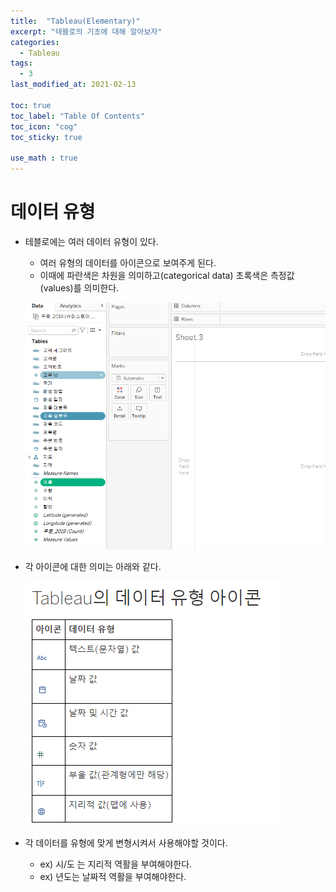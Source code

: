 ```yaml
---
title:  "Tableau(Elementary)"
excerpt: "테블로의 기초에 대해 알아보자"
categories:
  - Tableau
tags:
  - 3
last_modified_at: 2021-02-13

toc: true
toc_label: "Table Of Contents"
toc_icon: "cog"
toc_sticky: true

use_math : true
---
```


# 데이터 유형

- 테블로에는 여러 데이터 유형이 있다.

  - 여러 유형의 데이터를 아이콘으로 보여주게 된다.
  - 이때에 파란색은 차원을 의미하고(categorical data) 초록색은 측정값(values)를 의미한다.

  ![png](/assets/images/Tableau/0_2.PNG)

- 각 아이콘에 대한 의미는 아래와 같다.

  ![png](/assets/images/Tableau/0_1.PNG)

- 각 데이터를 유형에 맞게 변형시켜서 사용해야할 것이다.
  - ex) 시/도 는 지리적 역활을 부여해야한다.
  - ex) 년도는 날짜적 역활을 부여해야한다.



# 